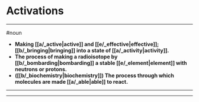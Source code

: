 # Activations
---
#noun
- **Making [[a/_active|active]] and [[e/_effective|effective]]; [[b/_bringing|bringing]] into a state of [[a/_activity|activity]].**
- **The process of making a radioisotope by [[b/_bombarding|bombarding]] a stable [[e/_element|element]] with neutrons or protons.**
- **([[b/_biochemistry|biochemistry]]) The process through which molecules are made [[a/_able|able]] to react.**
---
---
